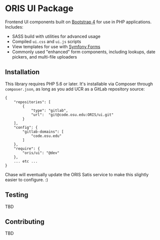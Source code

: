 # ORIS UI Package

Frontend UI components built on [Bootstrap 4](http://v4-alpha.getbootstrap.com/) for use in PHP applications. Includes:
* SASS build with utilities for advanced usage
* Compiled `ui.css` and `ui.js` scripts
* View templates for use with [Symfony Forms](http://symfony.com/doc/current/forms.html)
* Commonly used "enhanced" form components, including lookups, date pickers, and multi-file uploaders

## Installation

This library requires PHP 5.6 or later. It's installable via Composer through `composer.json`, as long as you add UCR as a GitLab repository source:

```
{
    "repositories": [
        {
            "type": "gitlab",
            "url":  "git@code.osu.edu:ORIS/ui.git"
        }
    ],
    "config": {
        "gitlab-domains": [
            "code.osu.edu"
        ]
    },
    "require": {
        "oris/ui": "@dev"
    },
    ... etc ...
}
```

Chase will eventually update the ORIS Satis service to make this slightly easier to configure. :)

## Testing

TBD

## Contributing

TBD
